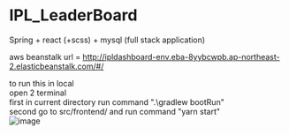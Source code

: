 # IPL_LeaderBoard
Spring + react (+scss) + mysql (full stack application)

aws beanstalk url = http://ipldashboard-env.eba-8yybcwpb.ap-northeast-2.elasticbeanstalk.com/#/

to run this in local\
open 2 terminal\
first in current directory run command ".\gradlew bootRun"<br />
second go to src/frontend/ and run command "yarn start"<br />
![image](https://user-images.githubusercontent.com/52444134/122516795-28775a80-d04a-11eb-9ec1-2151bca45c08.png)
